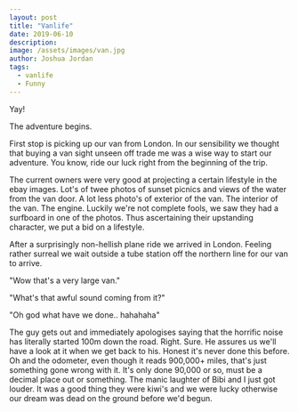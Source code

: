 ```yaml
---
layout: post
title: "Vanlife"
date: 2019-06-10
description:
image: /assets/images/van.jpg
author: Joshua Jordan
tags: 
  - vanlife
  - Funny
---
```

Yay! 

The adventure begins.

First stop is picking up our van from London. In our sensibility we thought that buying a van sight unseen off trade me was a wise way to start our adventure. You know, ride our luck right from the beginning of the trip. 

The current owners were very good at projecting a certain lifestyle in the ebay images. Lot's of twee photos of sunset picnics and views of the water from the van door. A lot less photo's of exterior of the van. The interior of the van. The engine. Luckily we're not complete fools, we saw they had a surfboard in one of the photos. Thus ascertaining their upstanding character, we put a bid on a lifestyle.

After a surprisingly non-hellish plane ride we arrived in London. Feeling rather surreal we wait outside a tube station off the northern line for our van to arrive.

"Wow that's a very large van." 

"What's that awful sound coming from it?"

"Oh god what have we done.. hahahaha"

The guy gets out and immediately apologises saying that the horrific noise has literally started 100m down the road. Right. Sure. He assures us we'll have a look at it when we get back to his. Honest it's never done this before. Oh and the odometer, even though it reads 900,000+ miles, that's just something gone wrong with it. It's only done 90,000 or so, must be a decimal place out or something. The manic laughter of Bibi and I just got louder. It was a good thing they were kiwi's and we were lucky otherwise our dream was dead on the ground before we'd begun. 

